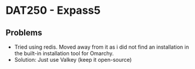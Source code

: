 # DAT250 - Expass5

## Problems

 - Tried using redis. Moved away from it as i did not find an installation in the built-in installation tool for Omarchy.
 - Solution: Just use Valkey (keep it open-source)